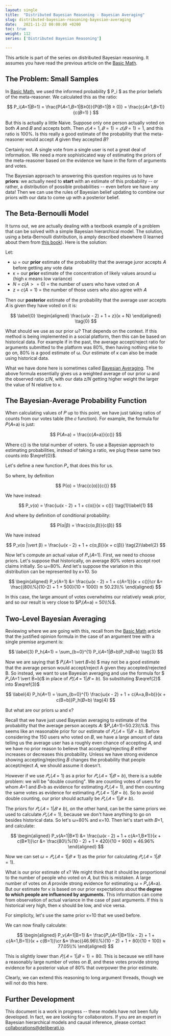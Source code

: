 ```yaml
---
layout: single
title:  "Distributed Bayesian Reasoning - Bayesian Averaging"
slug: distributed-bayesian-reasoning-bayesian-averaging
date:   2021-11-22 00:00:00 +0200
toc: true
weight: 112
series: ['Distributed Bayesian Reasoning']

---
```


This article is part of the series on distributed Bayesian reasoning. It assumes you have read the previous article on the [Basic Math](/distributed-bayesian-reasoning-math).

<!--more--> 

## The Problem: Small Samples

In [Basic Math](/distributed-bayesian-reasoning-math), we used the informed probability $ P_i $ as the prior beliefs of the meta-reasoner. We calculated this as the ratio:

$$
    P_i(𝐴=1|𝐵=1) = \frac{P(𝐴=1,𝐵=1|B≥0)}{P(𝐵=1|B ≥ 0)} = \frac{c(𝐴=1,𝐵=1)}{c(𝐵=1) }
$$

But this is actually a little Naive. Suppose only one person actually voted on both 𝐴 and 𝐵 and accepts both. Then $𝑐(𝐴=1, 𝐵=1) = 𝑐(𝐵=1) = 1$, and this ratio is 100%. Is this really a good estimate of the probability that the meta-reasoner would accept 𝐴 given they accepted 𝐵?

Certainly not. A single vote from a single user is not a great deal of information. We need a more sophisticated way of estimating the priors of the meta-reasoner based on the evidence we have in the form of arguments and votes. 

The Bayesian approach to answering this question requires us to have **priors**: we actually need to **start** with an estimate of this probability -- or rather, a distribution of possible probabilities -- even before we have any data! Then we can use the rules of Bayesian belief updating to combine our priors with our data to come up with a posterior belief.

## The Beta-Bernoulli Model

It turns out, we are actually dealing with a textbook example of a problem that can be solved with a simple Bayesian hierarchical model. The solution, using a beta-Bernoulli distribution, is amply described elsewhere (I learned about them from [this book](https://www.amazon.com/Doing-Bayesian-Data-Analysis-Tutorial/dp/0124058884)). Here is the solution:

Let:

- ω = our **prior** estimate of the probability that the average juror accepts 𝐴 before getting any vote data
- κ = our **prior** estimate of the concentration of likely values around ω (high κ means low variance)
- 𝑁 = $c(A >= 0)$ = the number of users who have voted on 𝐴
- z = $c(A=1)$ = the number of those users who also agree with 𝐴

Then our **posterior** estimate of the probability that the average user accepts 𝐴 is given they have voted on it is:

$$
\label{0}
\begin{aligned}
    \frac{ω(κ - 2) + 1 + z}{κ + N}
\end{aligned} \tag{0}
$$

What should we use as our prior ω? That depends on the context. If this method is being implemented in a social platform, then this can be based on historical data. For example if in the past, the average accept/reject ratio for arguments submitted to the platform was 80%, then having nothing else to go on, 80% is a good estimate of ω. Our estimate of κ can also be made using historical data.

What we have done here is sometimes called [Bayesian Averaging](https://en.wikipedia.org/wiki/Bayesian_average#:~:text=A%20Bayesian%20average%20is%20a,available%20data%20set%20is%20small.). The above formula essentially gives us a weighted average of our prior ω and the observed ratio z/𝑁, with our data z/𝑁 getting higher weight the larger the value of N relative to κ.



## The Bayesian-Average Probability Function

When calculating values of 𝑃 up to this point, we have just taking ratios of counts from our votes table (the 𝑐 function). For example, the formula for 𝑃(𝐴=a) is just:

$$
    P(𝐴=a) = \frac{c(𝐴=a)}{c()}
$$

Where c() is the total number of voters. To use a Bayesian approach to estimating probabilities, instead of taking a ratio, we plug these same two counts into $\eqref{0}$.

Let's define a new function 𝑃ᵥ that does this for us.

So where, by definition

$$
    P(α) = \frac{c(α)}{c()}
$$

We have instead:

$$
    P_v(α) = \frac{ω(κ - 2) + 1 + c(α)}{κ + c()}
\tag{1}\label{1}
$$

And where by definition of conditional probability:

$$
    P(α|β) = \frac{c(α,β)}{c(β)}
$$

We have instead

$$
    P_v(α |\vert β) = \frac{ω(κ - 2) + 1 + c(α,β)}{κ + c(β)}
\tag{2}\label{2}
$$    

Now let's compute an actual value of 𝑃ᵥ(𝐴=1). First, we need to choose priors. Let's suppose that historically, on average 80% voters accept root claims initially. So ω=80%. And let's suppose the variation in this distribution can be represented by κ=10. So

$$
\begin{aligned}
    P_v(A=1) &= \frac{ω(κ - 2) + 1 + c(A=1)}{κ + c()}\cr
             &= \frac{(80\\%)(10-2) + 1 + 500}{10 + 1000} ≊ 50.23\\%
\end{aligned}
$$



In this case, the large amount of votes overwhelms our relatively weak prior, and so our result is very close to $𝑃ᵢ(𝐴=a) = 50\\%$.

## Two-Level Bayesian Averaging

Reviewing where we are going with this, recall from the [Basic Math](/distributed-bayesian-reasoning-math) article that the justified opinion formula in the case of an argument tree with a single premise argument is:


$$
\label{3}
P_h(𝐴=1) = \sum_{b=0}^{1} P_i(𝐴=1|𝐵=b)P_h(𝐵=b)
\tag{3}
$$

Now we are saying that $ 𝑃ᵢ(𝐴=1 \vert 𝐵=b) $ may not be a good estimate that the average person would accept/reject A given they accepted/rejected B. So instead, we want to use Bayesian averaging and use the formula for $ 𝑃ᵥ(A=1 \vert B=b)$ in place of $𝑃ᵢ(𝐴=1 \vert 𝐵=b)$. So substituting $\eqref{2}$ into $\eqref{3}$

$$
\label{4}
P_h(𝐴=1) = \sum_{b=0}^{1} \frac{ω(κ - 2) + 1 + c(A=a,B=b)}{κ + c(B=b)}P_h(𝐵=b)
\tag{4}
$$


But what are our priors ω and κ? 

Recall that we have just used Bayesian averaging to estimate of the probability that the average person accepts 𝐴: $𝑃ᵥ(𝐴=1)=50.23\\%$. This seems like an reasonable prior for our estimate of $𝑃ᵥ(𝐴=1 \vert 𝐵=b)$. Before considering the 150 users who voted on 𝐵, we have a large amount of data telling us the average user has a roughly even chance of accepting 𝐴, and we have no prior reason to believe that accepting/rejecting 𝐵 either increases or decreases this probability. Unless we have strong evidence showing accepting/rejecting 𝐵 changes the probability that people accept/reject 𝐴, we should assume it doesn't. 

However if we use $𝑃ᵥ(𝐴=1)$ as a prior for $𝑃ᵥ(𝐴=1 \vert 𝐵=b)$, there is a subtle problem: we will be "double counting". We are counting votes of users for whom 𝐴=1 and 𝐵=b as evidence for estimating $𝑃ᵥ(𝐴=1)$, and then counting the same votes as evidence for estimating $𝑃ᵥ(𝐴=1 \vert 𝐵=b)$. So to avoid double counting, our prior should actually be $𝑃ᵥ(𝐴=1 \vert 𝐵≠b)$.

The priors for $𝑃ᵥ(𝐴=1 \vert 𝐵≠b)$, on the other hand, can be the same priors we used to calculate $𝑃ᵥ(𝐴=1)$, because we don't have anything to go on besides historical data. So let's ω=80% and κ=10. Then let's start with 𝐵=1, and calculate:

$$
\begin{aligned}
    P_v(A=1|B≠1) &= \frac{ω(κ - 2) + 1 + c(A=1,B≠1)}{κ + c(B≠1)}\cr
                 &= \frac{80\\%(10 - 2) + 1 + 420}{10 + 900} ≈ 46.96%
\end{aligned}
$$

Now we can set $ω=𝑃ᵥ(𝐴=1 \vert 𝐵≠1)$ as the prior for calculating $𝑃ᵥ(𝐴=1 \vert 𝐵=1)$.

What is our prior estimate of κ? We might think that it should be proportional to the number of people who voted on 𝐴, but this is mistaken. A large number of votes on 𝐴 provide strong evidence for estimating ω = 𝑃ᵥ(𝐴=a). But our estimate for κ is based on our prior expectations about **the degree to which people are influenced by arguments.** This information can come from observation of actual variance in the case of past arguments. If this is historical very high, then κ should be low, and vice versa. 

For simplicity, let's use the same prior κ=10 that we used before. 

We can now finally calculate:

$$
\begin{aligned}
    P_v(𝐴=1|B=1)    &= \frac{𝑃ᵥ(𝐴=1|B≠1)(κ - 2) + 1 + c(A=1,B=1)}{κ + c(B=1)}\cr
                    &≈ \frac{(46.96\\%)(10 - 2) + 1 + 80}{10 + 100} ≈ 77.05\\%
\end{aligned}
$$


This is slightly lower than $𝑃ᵢ(𝐴=1 \vert 𝐵=1) = 80%$. This is because we still have a reasonably large number of votes on 𝐵, and these votes provide strong evidence for a posterior value of 80% that overpower the prior estimate.

Clearly, we can extend this reasoning to long argument threads, though we will not do this here.


## Further Development

This document is a work in progress -- these models have not been fully developed. In fact, we are looking for collaborators. If you are an expert in Bayesian hierarchical models and causal inference, please contact collaborations@deliberati.io.

